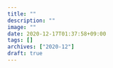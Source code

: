 ```yaml
---
title: ""
description: ""
image: ""
date: 2020-12-17T01:37:58+09:00
tags: []
archives: ["2020-12"]
draft: true
---
```


